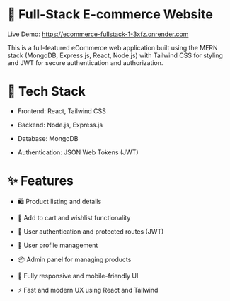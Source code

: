 # 🛒 Full-Stack E-commerce Website
Live Demo: https://ecommerce-fullstack-1-3xfz.onrender.com

This is a full-featured eCommerce web application built using the MERN stack (MongoDB, Express.js, React, Node.js) with Tailwind CSS for styling and JWT for secure authentication and authorization.

# 🔧 Tech Stack
* Frontend: React, Tailwind CSS

* Backend: Node.js, Express.js

* Database: MongoDB

* Authentication: JSON Web Tokens (JWT)

# ✨ Features

* 🛍️ Product listing and details

* 🧾 Add to cart and wishlist functionality

* 🔐 User authentication and protected routes (JWT)

* 👤 User profile management

* 📦 Admin panel for managing products

* 📱 Fully responsive and mobile-friendly UI

* ⚡ Fast and modern UX using React and Tailwind

